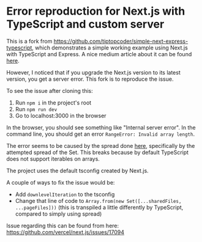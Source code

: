 # Error reproduction for Next.js with TypeScript and custom server

This is a fork from https://github.com/tiptopcoder/simple-next-express-typescript, which demonstrates a simple working
example using Next.js with TypeScript and Express. A nice medium article about it can be found 
[here](https://levelup.gitconnected.com/set-up-next-js-with-a-custom-express-server-typescript-9096d819da1c]). 

However, I noticed that if you upgrade the Next.js version to its latest version, you get a server error. This fork is to reproduce the issue.

To see the issue after cloning this:
  1. Run `npm i` in the project's root
  2. Run `npm run dev`
  3. Go to localhost:3000 in the browser
  
In the browser, you should see something like "Internal server error". In the command line, you should get an error `RangeError: Invalid array length`.

The error seems to be caused by the spread done [here](https://github.com/vercel/next.js/blob/7203f500916d336f4e1cbcd162baff624c9cd969/packages/next/pages/_document.tsx#L64),
specifically by the attempted spread of the Set. This breaks because by default TypeScript does not support iterables on arrays.

The project uses the default tsconfig created by Next.js.

A couple of ways to fix the issue would be:
  - Add `downlevelIteration` to the tsconfig
  - Change that line of code to `Array.from(new Set([...sharedFiles, ...pageFiles]))` (this is transpiled a little differently by TypeScript, compared to simply using spread)
  
Issue regarding this can be found from here: https://github.com/vercel/next.js/issues/17094
